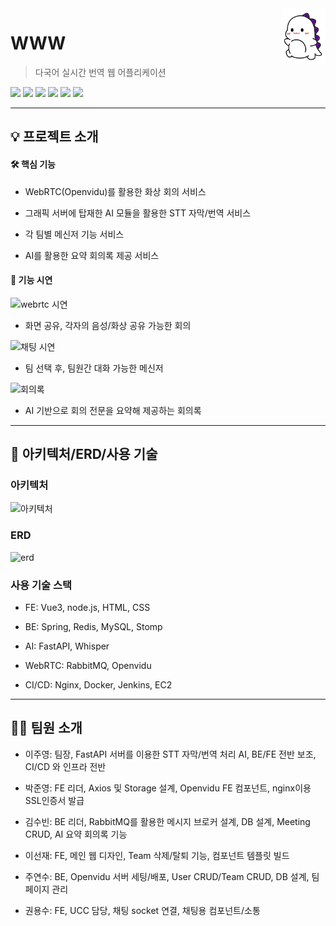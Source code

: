 <a href="https://github.com/orgs/Py-Sun/repositories">
    <img src="https://github.com/WorldWideWebinar/www/blob/master/FrontEnd/front_pjt/src/assets/img/main_logo.png" align="right" height="90" />
</a>



# WWW
> 다국어 실시간 번역 웹 어플리케이션

<img src="https://img.shields.io/badge/SpringBoot-6DB33F?style=flat&logo=Spring&logoColor=white"/> <img src="https://img.shields.io/badge/MySQL-4479A1?style=flat&logo=mysql&logoColor=white"/> <img src="https://img.shields.io/badge/Vue.js-4FC08D?style=flat&logo=vue.js&logoColor=white"/>
<img src="https://img.shields.io/badge/AMAZONEC2-FF9900?style=flat&logo=amazonec2&logoColor=white"/>
<img src="https://img.shields.io/badge/Docker-2496ED?style=flat&logo=docker&logoColor=white"/>
<img src="https://img.shields.io/badge/Jenkins-D24939?style=flat&logo=jenkins&logoColor=white"/>




---


## 💡 프로젝트 소개

#### 🛠 핵심 기능

* WebRTC(Openvidu)를 활용한 화상 회의 서비스

* 그래픽 서버에 탑재한 AI 모듈을 활용한 STT 자막/번역 서비스

* 각 팀별 메신저 기능 서비스

* AI를 활용한 요약 회의록 제공 서비스

#### 📢 기능 시연

![webrtc 시연](./WebRTC시연.jpg)
* 화면 공유, 각자의 음성/화상 공유 가능한 회의

![채팅 시연](./채팅기능.PNG)
* 팀 선택 후, 팀원간 대화 가능한 메신저

![회의록](./회의록.PNG)
* AI 기반으로 회의 전문을 요약해 제공하는 회의록


---


## 📌 아키텍처/ERD/사용 기술

### 아키텍처

![아키텍처](./아키텍처.PNG)

### ERD

![erd](https://github.com/user-attachments/assets/4f82acc1-f90d-4db2-aba2-7144fb0b7ae4)

### 사용 기술 스택

* FE: Vue3, node.js, HTML, CSS

* BE: Spring, Redis, MySQL, Stomp

* AI: FastAPI, Whisper

* WebRTC: RabbitMQ, Openvidu

* CI/CD: Nginx, Docker, Jenkins, EC2

---

## 👩‍💻 팀원 소개

* 이주영: 팀장, FastAPI 서버를 이용한 STT 자막/번역 처리 AI, BE/FE 전반 보조, CI/CD 와 인프라 전반

* 박준영: FE 리더, Axios 및 Storage 설계, Openvidu FE 컴포넌트, nginx이용 SSL인증서 발급

* 김수빈: BE 리더, RabbitMQ를 활용한 메시지 브로커 설계, DB 설계, Meeting CRUD, AI 요약 회의록 기능

* 이선재: FE, 메인 웹 디자인, Team 삭제/탈퇴 기능, 컴포넌트 템플릿 빌드

* 주연수: BE, Openvidu 서버 세팅/배포, User CRUD/Team CRUD, DB 설계, 팀 페이지 관리

* 권용수: FE, UCC 담당, 채팅 socket 연결, 채팅용 컴포넌트/소통

